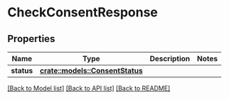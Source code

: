 # CheckConsentResponse

## Properties

Name | Type | Description | Notes
------------ | ------------- | ------------- | -------------
**status** | [**crate::models::ConsentStatus**](ConsentStatus.md) |  | 

[[Back to Model list]](../README.md#documentation-for-models) [[Back to API list]](../README.md#documentation-for-api-endpoints) [[Back to README]](../README.md)


